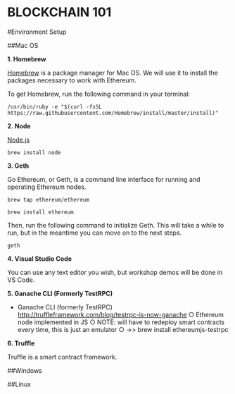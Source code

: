 # BLOCKCHAIN 101

#Environment Setup

##Mac OS

**1. Homebrew**

[Homebrew](http://brew.sh) is a package manager for Mac OS. We will use it to install the packages necessary to work with Ethereum.

To get Homebrew, run the following command in your terminal:

	/usr/bin/ruby -e "$(curl -fsSL https://raw.githubusercontent.com/Homebrew/install/master/install)"

**2. Node**

[Node.js](http://nodejs.org)

	brew install node
	
**3. Geth**

Go Ethereum, or Geth, is a command line interface for running and operating Ethereum nodes. 

	brew tap ethereum/ethereum

	brew install ethereum

Then, run the following command to initialize Geth. This will take a while to run, but in the meantime you can move on to the next steps.

	geth

**4. Visual Studio Code**

You can use any text editor you wish, but workshop demos will be done in VS Code. 

**5. Ganache CLI (Formerly TestRPC)**
- Ganache CLI (formerly TestRPC) http://truffleframework.com/blog/testrpc-is-now-ganache
		○ Ethereum node implemented in JS
		○ NOTE: will have to redeploy smart contracts every time, this is just an emulator
		○ ->> brew install ethereumjs-testrpc

**6. Truffle**

Truffle is a smart contract framework.




##Windows


##Linux